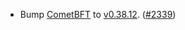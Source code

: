 - Bump [CometBFT](https://github.com/cometbft/cometbft) to
  [v0.38.12](https://github.com/cometbft/cometbft/releases/tag/v0.38.12).
  ([\#2339](https://github.com/cosmos/interchain-security/pull/2339))